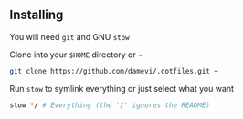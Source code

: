 ## Installing

You will need `git` and GNU `stow`

Clone into your `$HOME` directory or `~`

```bash
git clone https://github.com/damevi/.dotfiles.git ~
```

Run `stow` to symlink everything or just select what you want

```bash
stow */ # Everything (the '/' ignores the README)
```
